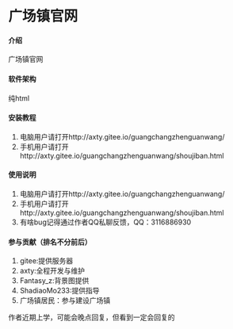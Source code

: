 # 广场镇官网

#### 介绍
广场镇官网

#### 软件架构
纯html


#### 安装教程
1.  电脑用户请打开http://axty.gitee.io/guangchangzhenguanwang/
2.  手机用户请打开http://axty.gitee.io/guangchangzhenguanwang/shoujiban.html


#### 使用说明

1.  电脑用户请打开http://axty.gitee.io/guangchangzhenguanwang/
2.  手机用户请打开http://axty.gitee.io/guangchangzhenguanwang/shoujiban.html
3.  有啥bug记得通过作者QQ私聊反馈，QQ：3116886930

#### 参与贡献（排名不分前后）

1.  gitee:提供服务器
2.  axty:全程开发与维护
3.  Fantasy_z:背景图提供
4.  ShadiaoMo233:提供指导
5.  广场镇居民：参与建设广场镇 

作者近期上学，可能会晚点回复，但看到一定会回复的